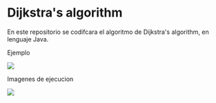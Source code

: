 # Dijkstra's algorithm

En este repositorio se codifcara el algoritmo de Dijkstra's algorithm, en lenguaje Java.

Ejemplo

![](C:\Users\diana\AppData\Roaming\marktext\images\2021-10-19-00-21-09-image.png)

Imagenes de ejecucion 

![](C:\Users\diana\AppData\Roaming\marktext\images\2021-10-19-00-23-43-image.png)


